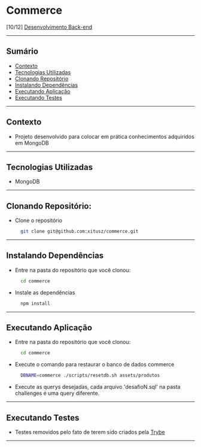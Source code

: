 # Commerce
[10/12] [Desenvolvimento Back-end](https://github.com/xitusz/Trybe/tree/main/03_Desenvolvimento-Back-end)

---

## Sumário

- [Contexto](#contexto)
- [Tecnologias Utilizadas](#tecnologias-utilizadas)
- [Clonando Repositório](#clonando-repositório)
- [Instalando Dependências](#instalando-dependências)
- [Executando Aplicação](#executando-aplicação)
- [Executando Testes](#executando-testes)

---

## Contexto

* Projeto desenvolvido para colocar em prática conhecimentos adquiridos em MongoDB

---

## Tecnologias Utilizadas

* MongoDB

---

## Clonando Repositório:

* Clone o repositório
  ```sh
    git clone git@github.com:xitusz/commerce.git
  ```

---

## Instalando Dependências

* Entre na pasta do repositório que você clonou:
  ```sh
    cd commerce
  ```

* Instale as dependências
  ```sh
    npm install
  ```

---

## Executando Aplicação

* Entre na pasta do repositório que você clonou:
  ```sh
    cd commerce
  ```

* Execute o comando para restaurar o banco de dados commerce
  ```sh
    DBNAME=commerce ./scripts/resetdb.sh assets/produtos
  ```

* Execute as querys desejadas, cada arquivo 'desafioN.sql' na pasta challenges é uma query diferente.

---

## Executando Testes

* Testes removidos pelo fato de terem sido criados pela [Trybe](https://www.betrybe.com/)

---

